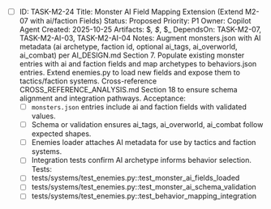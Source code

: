 - [ ] ID: TASK-M2-24
  Title: Monster AI Field Mapping Extension (Extend M2-07 with ai/faction Fields)
  Status: Proposed
  Priority: P1
  Owner: Copilot Agent
  Created: 2025-10-25
  Artifacts: $_, $_, $_
  DependsOn: TASK-M2-07, TASK-M2-AI-03, TASK-M2-AI-04
  Notes:
  Augment monsters.json with AI metadata (ai archetype, faction id, optional ai_tags, ai_overworld, ai_combat) per AI_DESIGN.md Section 7.
  Populate existing monster entries with ai and faction fields and map archetypes to behaviors.json entries.
  Extend enemies.py to load new fields and expose them to tactics/faction systems.
  Cross-reference CROSS_REFERENCE_ANALYSIS.md Section 18 to ensure schema alignment and integration pathways.
  Acceptance:
  - [ ] `monsters.json` entries include ai and faction fields with validated values.
  - [ ] Schema or validation ensures ai_tags, ai_overworld, ai_combat follow expected shapes.
  - [ ] Enemies loader attaches AI metadata for use by tactics and faction systems.
  - [ ] Integration tests confirm AI archetype informs behavior selection.
  Tests:
  - [ ] tests/systems/test_enemies.py::test_monster_ai_fields_loaded
  - [ ] tests/systems/test_enemies.py::test_monster_ai_schema_validation
  - [ ] tests/systems/test_enemies.py::test_behavior_mapping_integration
